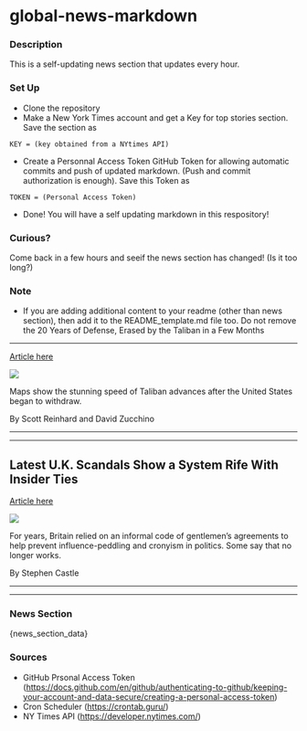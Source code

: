 # global-news-markdown

### Description 
This is a self-updating news section that updates every hour.

### Set Up 
* Clone the repository
* Make a New York Times account and get a Key for top stories section. Save the section as 
 ```
 KEY = (key obtained from a NYtimes API)
 ```
*  Create a Personnal Access Token GitHub Token for allowing automatic commits and push of updated markdown. (Push and commit authorization is enough). Save this Token as 
```
TOKEN = (Personal Access Token)
```
* Done! You will have a self updating markdown in this respository!

### Curious?
Come back in a few hours and seeif the news section has changed! (Is it too long?)

### Note
* If you are adding additional content to your readme (other than news section), then add it to the README_template.md file too. Do not remove the 20 Years of Defense, Erased by the Taliban in a Few Months
----------------------------------------------------------

[Article here](https://www.nytimes.com/interactive/2021/08/14/world/asia/afghanistan-maps-taliban.html)

[![](https://static01.nyt.com/images/2021/08/14/us/afghanistan-maps-taliban-promo-1628964568896/afghanistan-maps-taliban-promo-1628964568896-superJumbo-v2.jpg)](https://www.nytimes.com/interactive/2021/08/14/world/asia/afghanistan-maps-taliban.html)

Maps show the stunning speed of Taliban advances after the United States began to withdraw.

By Scott Reinhard and David Zucchino

* * *

* * *

Latest U.K. Scandals Show a System Rife With Insider Ties
---------------------------------------------------------

[Article here](https://www.nytimes.com/2021/08/13/world/europe/uk-boris-johnson-cameron.html)

[![](https://static01.nyt.com/images/2021/08/11/world/11uk-donors1/merlin_165358419_4bf5b806-c94f-4d6c-8ed2-3754f9f14a6d-superJumbo.jpg)](https://www.nytimes.com/2021/08/13/world/europe/uk-boris-johnson-cameron.html)

For years, Britain relied on an informal code of gentlemen’s agreements to help prevent influence-peddling and cronyism in politics. Some say that no longer works.

By Stephen Castle

* * *

* * *

### News Section 
{news_section_data}


### Sources 
* GitHub Prsonal Access Token (https://docs.github.com/en/github/authenticating-to-github/keeping-your-account-and-data-secure/creating-a-personal-access-token)
* Cron Scheduler (https://crontab.guru/)
* NY Times API (https://developer.nytimes.com/)

